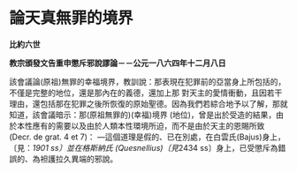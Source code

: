 # 論天真無罪的境界


**比約六世**

**教宗頒發文告重申懲斥邪說謬論－－公元一八六四年十二月八日**





該會議論(原祖)無罪的幸福境界，教訓說：那表現在犯罪前的亞當身上所包括的，不僅是完整的地位，還是那內在的義德，還加上那
對天主的愛情衝動，且因若干理由，還包括那在犯罪之後所恢復的原始聖德。因為我們若綜合地予以了解，那就知道，該會議暗示：那(原祖無罪的)(幸福)境界
(地位)，曾是出於受造的結果，由於本性應有的需要以及由於人類本性環境所迫，而不是由於天主的恩賜所致 (Decr. de grat. 4 et 
7)： —這個道理是假的、已在別處，在白雲氏(Bajus)身上，〔見：*1901 ss〕並在格斯納氏 (Quesnellius)〔見*2434 
ss〕身上，已受懲斥為錯誤的、為袒護拉久異端的邪說。

